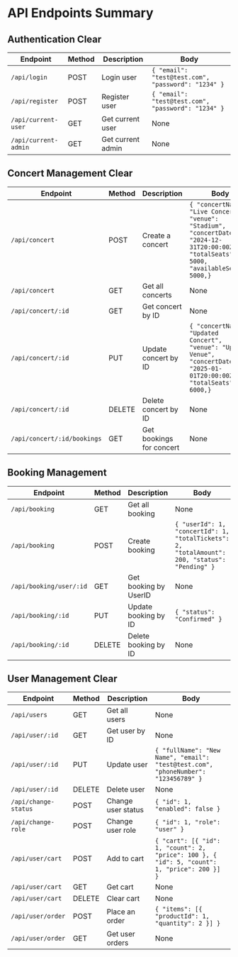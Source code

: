 # API Endpoints Summary

## Authentication Clear

| Endpoint                            | Method | Description        | Body                                                 |
|-------------------------------------|--------|--------------------|------------------------------------------------------|
| `/api/login`                        | POST   | Login user         | `{ "email": "test@test.com", "password": "1234" }`         |
| `/api/register`                     | POST   | Register user      | `{ "email": "test@test.com", "password": "1234" }`         |
| `/api/current-user`                 | GET    | Get current user   | None                                                 |
| `/api/current-admin`                | GET    | Get current admin  | None                                                 |

## Concert Management Clear

| Endpoint                            | Method | Description                | Body                                                                                  |
|-------------------------------------|--------|----------------------------|---------------------------------------------------------------------------------------|
| `/api/concert`                      | POST   | Create a concert           | `{ "concertName": "Live Concert", "venue": "Stadium", "concertDate": "2024-12-31T20:00:00Z", "totalSeats": 5000, "availableSeats": 5000,}` |
| `/api/concert`                      | GET    | Get all concerts           | None                                                                                  |
| `/api/concert/:id`                  | GET    | Get concert by ID          | None                                                                                  |
| `/api/concert/:id`                  | PUT    | Update concert by ID       | `{ "concertName": "Updated Concert", "venue": "Updated Venue", "concertDate": "2025-01-01T20:00:00Z", "totalSeats": 6000,}` |
| `/api/concert/:id`                  | DELETE | Delete concert by ID       | None                                                                                  |
| `/api/concert/:id/bookings`         | GET    | Get bookings for concert   | None                                                                                  |



## Booking Management

| Endpoint                            | Method | Description            | Body                        |
|-------------------------------------|--------|------------------------|-----------------------------|
| `/api/booking`                     | GET    | Get all booking         | None                        |
| `/api/booking`                     | POST   | Create booking          | `{ "userId": 1, "concertId": 1, "totalTickets": 2, "totalAmount": 200, "status": "Pending" }` |
| `/api/booking/user/:id`            | GET    | Get booking by UserID   | None                        |
| `/api/booking/:id`                 | PUT    | Update booking by ID    | `{ "status": "Confirmed" }` |
| `/api/booking/:id`                 | DELETE | Delete booking by ID    | None                        |


## User Management Clear

| Endpoint                            | Method | Description               | Body                                                       |
|-------------------------------------|--------|---------------------------|------------------------------------------------------------|
| `/api/users`                        | GET    | Get all users             | None                                                       |
| `/api/user/:id`                     | GET    | Get user by ID            | None                                                       |
| `/api/user/:id`                     | PUT    | Update user               | `{ "fullName": "New Name", "email": "test@test.com", "phoneNumber": "123456789" }` |
| `/api/user/:id`                     | DELETE | Delete user               | None                                                       |
| `/api/change-status`                | POST   | Change user status        | `{ "id": 1, "enabled": false }`                            |
| `/api/change-role`                  | POST   | Change user role          | `{ "id": 1, "role": "user" }`                              |
| `/api/user/cart`                    | POST   | Add to cart               | `{ "cart": [{ "id": 1, "count": 2, "price": 100 }, { "id": 5, "count": 1, "price": 200 }] }` |
| `/api/user/cart`                    | GET    | Get cart                  | None                                                       |
| `/api/user/cart`                    | DELETE | Clear cart                | None                                                       |
| `/api/user/order`                   | POST   | Place an order            | `{ "items": [{ "productId": 1, "quantity": 2 }] }`         |
| `/api/user/order`                   | GET    | Get user orders           | None                                                       |


